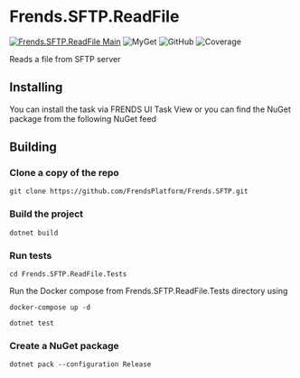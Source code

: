 # Frends.SFTP.ReadFile

[![Frends.SFTP.ReadFile Main](https://github.com/FrendsPlatform/Frends.SFTP/actions/workflows/ReadFile_build_and_test_on_main.yml/badge.svg)](https://github.com/FrendsPlatform/Frends.SFTP/actions/workflows/ReadFile_build_and_test_on_main.yml)
![MyGet](https://img.shields.io/myget/frends-tasks/v/Frends.SFTP.ReadFile?label=NuGet)
![GitHub](https://img.shields.io/github/license/FrendsPlatform/Frends.SFTP?label=License)
![Coverage](https://app-github-custom-badges.azurewebsites.net/Badge?key=FrendsPlatform/Frends.SFTP/Frends.SFTP.ReadFile|main)

Reads a file from SFTP server

## Installing

You can install the task via FRENDS UI Task View or you can find the NuGet package from the following NuGet feed

## Building

### Clone a copy of the repo

`git clone https://github.com/FrendsPlatform/Frends.SFTP.git`

### Build the project

`dotnet build`

### Run tests

`cd Frends.SFTP.ReadFile.Tests`

Run the Docker compose from Frends.SFTP.ReadFile.Tests directory using

`docker-compose up -d`

`dotnet test`

### Create a NuGet package

`dotnet pack --configuration Release`

